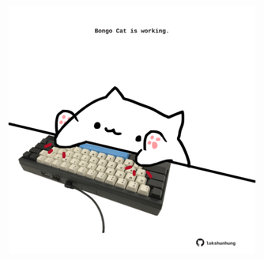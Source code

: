 <!-- built at 25/10/2025, 21:00:43 UTC -->
<p align="center">
  <img width="500" height="500" src="./ReadmeImage.svg">
</p>
